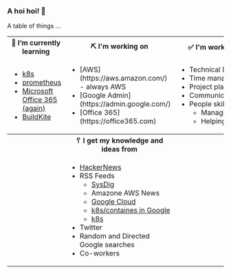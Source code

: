 ### A hoi hoi! 👋

A table of things ...

<table>
    <tr>
        <th>🌱 I’m currently learning</th>
        <th>⛏ I'm working on</th>
        <th>✅ I'm working to improve on</th>
    </tr>
    <tr>
        <td>
            <ul>
                <li><a href="https://kubernetes.io/">k8s</a></li>
                <li><a href="https://prometheus.io/">prometheus</a></li>
                <li><a href="https://office365.com">Microsoft Office 365 (again)</a></li>
                <li><a href="https://buildkite.com">BuildKite</a></li>
            </ul>
        </td>
        <td>
            <ul>
                <li>[AWS](https://aws.amazon.com/) - always AWS</li>
                <li>[Google Admin](https://admin.google.com/)</li>
                <li>[Office 365](https://office365.com)</li>
            </ul>
        </td>
        <td>
            <ul>
                <li>Technical Documentation</li>
                <li>Time management</li>
                <li>Project planning</li
                ><li>Communication</li>
                <li>People skills<ul>
                <li>Managing</li>
                <li>Helping/mentoring/coaching</li>
            </ul>
        </td>
    </tr>
    <tr>
        <th>&nbsp;</th>
        <th>␦ I get my knowledge and ideas from</th>
        <th>&nbsp;</th>
    </tr>
    <tr>
        <td>&nbsp;</td>
        <td>
            <ul>
                <li><a href="https://news.ycombinator.com/">HackerNews</a></li>
                <li>
                    RSS Feeds
                    <ul>
                        <li><a href="http://fetchrss.com/rss/5b4e9e358a93f8cc058b4567960404014.xml">SysDig</a></li>
                        <li><a href="https://aws.amazon.com/new/feed/"></a>Amazone AWS News</li>
                        <li><a href="https://cloudblog.withgoogle.com/rss/">Google Cloud</a></li>
                        <li><a href="https://cloudblog.withgoogle.com/products/containers-kubernetes/rss/">k8s/containes in Google</a></li>
                        <li><a href="https://kubernetes.io/feed.xml">k8s</a></li>
                    </ul>
                </li>
                <li>Twitter</li>
                <li>Random and Directed Google searches</li>
                <li>Co-workers</li>
            </ul>
        </td>
        <td>&nbsp;</td>
    </tr>
</table>
<!--
**pgmac/pgmac** is a ✨ _special_ ✨ repository because its `README.md` (this file) appears on your GitHub profile.

Here are some ideas to get you started:

- 😄 Pronouns: me/us
- 👯 I’m looking to collaborate on ...
- 🤔 I’m looking for help with ...
- 💬 Ask me about ...
- 📫 How to reach me: ...
- ⚡ Fun fact: ...
-->

### Articles I've added to my [GetPocket](https://getpocket.com/) list

* [security.txt: Proposed standard for defining security policies](https://securitytxt.org/)
* [Track your family calendar with a Raspberry Pi and a low-power display](https://opensource.com/article/21/3/family-calendar-raspberry-pi)
* [5 Steps to Successful DevOps Culture](https://devops.com/five-steps-to-successful-devops-culture/)
* [Sponsor authelia/authelia](https://github.com/authelia/authelia)
* [Testing HashiCorp Terraform](https://www.hashicorp.com/blog/testing-hashicorp-terraform)
* [www.supermicro.com - /wftp/driver/VGA/ASPEED/](https://www.supermicro.com/wdl/driver/VGA/ASPEED/)
* [Multi-User Dungeons (MUDs): What Are They? And How to Play](https://medium.com/@williamson.f93/multi-user-dungeons-muds-what-are-they-and-how-to-play-af3ec0f29f4a)
* [Rich](https://github.com/willmcgugan/rich)
* [The worst of the two worlds: Excel meets Outlook](https://adepts.of0x.cc/VBA-Outlook/)
* [Calvin & Hobbes Search Engine : by Bing](http://michaelyingling.com/random/calvin_and_hobbes/)

### My Blog Posts

* [Windows Server Virtual Interface with a configured VLAN with a custom MAC](https://pgmac.net.au/technology/2019/12/23/windows-vlan.html)
* [The Source](https://pgmac.net.au/technology/2019/02/25/the-source.html)
* [AWS Internet access from a Private subnet](https://pgmac.net.au/technology/2018/09/03/aws-internet-private-subnets.html)
* [Quick SSL/TLS certificate check](https://pgmac.net.au/technology/2018/04/09/ssl-tls-check.html)
* [Think Feel Love Believe](https://pgmac.net.au/family/2017/11/03/think-feel-love-believe.html)
* [How-To extend a Logical Volume using LVM on Linux](https://pgmac.net.au/technology/2017/11/02/lmv-extend.html)
* [Manual cert-bot renewals for certificates hosted on a Sophos UTM](https://pgmac.net.au/technology/2017/08/30/cert-bot-renewal-sophos-utm.html)
* [History](https://pgmac.net.au/language/2017/08/19/history.html)
* [The hiccup cure](https://pgmac.net.au/no%20laughing%20matter/2017/05/28/the-hiccup-cure.html)
* [JVC Everio MOD files to MPG](https://pgmac.net.au/technology/2015/03/18/jvc-everio-mod-to-mpg.html)

### Things I'm star-ing

* [vim-clutch](https://github.com/alevchuk/vim-clutch)
  A hardware pedal for improved text editing in Vim
* [eks-rolling-update](https://github.com/hellofresh/eks-rolling-update)
  EKS Rolling Update is a utility for updating the launch configuration of worker nodes in an EKS cluster.
* [rumble](https://github.com/RumbleDB/rumble)
  ⛈️ Rumble 1.11.0 "Banyan Tree"🌳  for Apache Spark | Run queries on your large-scale, messy JSON-like data (JSON, text, CSV, Parquet, ROOT, AVRO, SVM...) | No install required (just a jar to download) | Declarative Machine Learning and more
* [cosmopolitan](https://github.com/jart/cosmopolitan)
  fast portable static native textmode containers
* [ghostwriter](https://github.com/wereturtle/ghostwriter)
  ghostwriter is a cross-platform, aesthetic, distraction-free Markdown editor.
* [3mux](https://github.com/aaronjanse/3mux)
  Terminal multiplexer inspired by i3
* [rich](https://github.com/willmcgugan/rich)
  Rich is a Python library for rich text and beautiful formatting in the terminal.
* [Sourcetrail](https://github.com/CoatiSoftware/Sourcetrail)
  Sourcetrail - free and open-source interactive source explorer
* [Kubernetes_Security_Specialist_Study_Guide](https://github.com/stackrox/Kubernetes_Security_Specialist_Study_Guide)
  None
* [security-profiles-operator](https://github.com/kubernetes-sigs/security-profiles-operator)
  The Kubernetes Security Profiles Operator
* [launch](https://github.com/system76/launch)
  System76 Launch Configurable Keyboard
